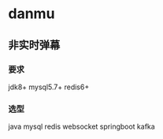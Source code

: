 # danmu
## 非实时弹幕
### 要求
jdk8+ mysql5.7+ redis6+ 
### 选型
java mysql redis websocket springboot kafka
